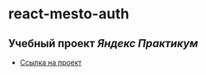 # react-mesto-auth

## Учебный проект **_Яндекс_** _Практикум_

- [Ссылка на проект](https://vasiatca.github.io/react-mesto-auth)

